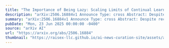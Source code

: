 ```yaml
---
title: "The Importance of Being Lazy: Scaling Limits of Continual Learning"
description: "arXiv:2506.16884v1 Announce Type: cross Abstract: Despite recent efforts, neural networks still struggle to learn in non-stationary environments, and our understanding of catastrophic forgetting (CF) is far from complete. In this work, we perform a systematic study on the impact of model scale and the degree of feature learning in continual learning. We reconcile existing contradictory observations on scale in the literature, by differentiating between lazy and rich training regimes through a variable parameterization of the architecture. We show that increasing model width is only beneficial when it reduces the amount of feature learning, yielding more laziness. Using the framework of dynamical mean field theory, we then study the infinite width dynamics of the model in the feature learning regime and characterize CF, extending prior theoretical results limited to the lazy regime. We study the intricate relationship between feature learning, task non-stationarity, and forgetting, finding that high feature learning is only beneficial with highly similar tasks. We identify a transition modulated by task similarity where the model exits an effectively lazy regime with low forgetting to enter a rich regime with significant forgetting. Finally, our findings reveal that neural networks achieve optimal performance at a critical level of feature learning, which depends on task non-stationarity and transfers across model scales. This work provides a unified perspective on the role of scale and feature learning in continual learning."
summary: "arXiv:2506.16884v1 Announce Type: cross Abstract: Despite recent efforts, neural networks still struggle to learn in non-stationary environments, and our understanding of catastrophic forgetting (CF) is far from complete. In this work, we perform a systematic study on the impact of model scale and the degree of feature learning in continual learning. We reconcile existing contradictory observations on scale in the literature, by differentiating between lazy and rich training regimes through a variable parameterization of the architecture. We show that increasing model width is only beneficial when it reduces the amount of feature learning, yielding more laziness. Using the framework of dynamical mean field theory, we then study the infinite width dynamics of the model in the feature learning regime and characterize CF, extending prior theoretical results limited to the lazy regime. We study the intricate relationship between feature learning, task non-stationarity, and forgetting, finding that high feature learning is only beneficial with highly similar tasks. We identify a transition modulated by task similarity where the model exits an effectively lazy regime with low forgetting to enter a rich regime with significant forgetting. Finally, our findings reveal that neural networks achieve optimal performance at a critical level of feature learning, which depends on task non-stationarity and transfers across model scales. This work provides a unified perspective on the role of scale and feature learning in continual learning."
pubDate: "Mon, 23 Jun 2025 00:00:00 -0400"
source: "arXiv AI"
url: "https://arxiv.org/abs/2506.16884"
thumbnail: "https://raisex-llc.github.io/ai-news-curation-site/assets/arxiv.png"
---
```


